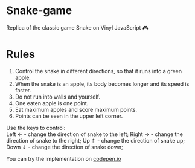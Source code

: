 # Snake-game
Replica of the classic game Snake on Vinyl JavaScript &#127918;

# Rules
1. Control the snake in different directions, so that it runs into a green apple.  
2. When the snake is an apple, its body becomes longer and its speed is faster.  
3. Do not run into walls and yourself.  
4. One eaten apple is one point.  
5. Eat maximum apples and score maximum points.  
6. Points can be seen in the upper left corner.

Use the keys to control:  
Left ⇐ - change the direction of snake to the left;
Right ⇒ - change the direction of snake to the right;
Up ⇑ - change the direction of snake up;
Down ⇓ - change the direction of snake down;  

You can try the implementation on [codepen.io](https://codepen.io/anar_agaev/pen/MWWmadR "You can try snake game on codepen") 
